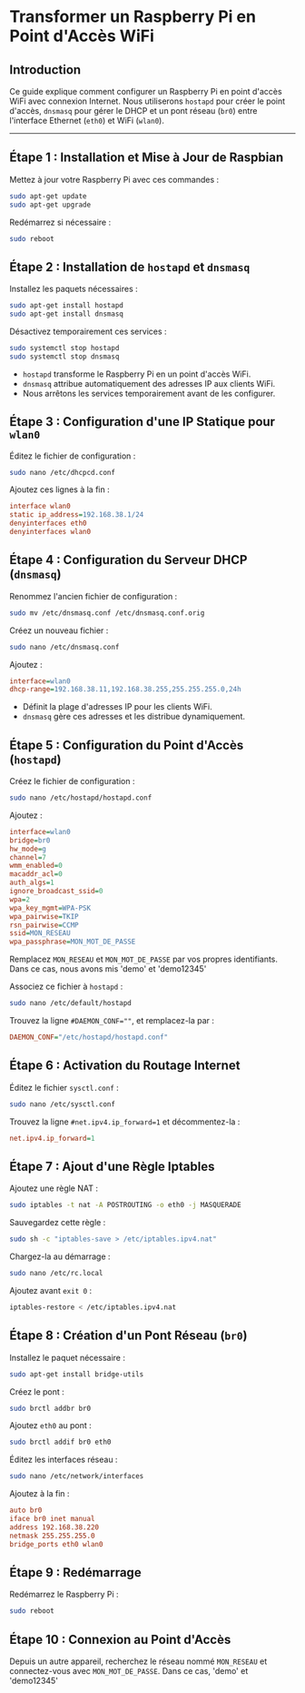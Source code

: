 # Transformer un Raspberry Pi en Point d'Accès WiFi

## Introduction
Ce guide explique comment configurer un Raspberry Pi en point d'accès WiFi avec connexion Internet. Nous utiliserons `hostapd` pour créer le point d'accès, `dnsmasq` pour gérer le DHCP et un pont réseau (`br0`) entre l'interface Ethernet (`eth0`) et WiFi (`wlan0`).



---

## Étape 1 : Installation et Mise à Jour de Raspbian
Mettez à jour votre Raspberry Pi avec ces commandes :
```bash
sudo apt-get update
sudo apt-get upgrade
```
Redémarrez si nécessaire :
```bash
sudo reboot
```

## Étape 2 : Installation de `hostapd` et `dnsmasq`
Installez les paquets nécessaires :
```bash
sudo apt-get install hostapd
sudo apt-get install dnsmasq
```
Désactivez temporairement ces services :
```bash
sudo systemctl stop hostapd
sudo systemctl stop dnsmasq
```
- `hostapd` transforme le Raspberry Pi en un point d'accès WiFi.
- `dnsmasq` attribue automatiquement des adresses IP aux clients WiFi.
- Nous arrêtons les services temporairement avant de les configurer.

## Étape 3 : Configuration d'une IP Statique pour `wlan0`
Éditez le fichier de configuration :
```bash
sudo nano /etc/dhcpcd.conf
```
Ajoutez ces lignes à la fin :
```ini
interface wlan0
static ip_address=192.168.38.1/24
denyinterfaces eth0
denyinterfaces wlan0
```


## Étape 4 : Configuration du Serveur DHCP (`dnsmasq`)
Renommez l'ancien fichier de configuration :
```bash
sudo mv /etc/dnsmasq.conf /etc/dnsmasq.conf.orig
```
Créez un nouveau fichier :
```bash
sudo nano /etc/dnsmasq.conf
```
Ajoutez :
```ini
interface=wlan0
dhcp-range=192.168.38.11,192.168.38.255,255.255.255.0,24h
```
- Définit la plage d'adresses IP pour les clients WiFi.
- `dnsmasq` gère ces adresses et les distribue dynamiquement.

## Étape 5 : Configuration du Point d'Accès (`hostapd`)
Créez le fichier de configuration :
```bash
sudo nano /etc/hostapd/hostapd.conf
```
Ajoutez :
```ini
interface=wlan0
bridge=br0
hw_mode=g
channel=7
wmm_enabled=0
macaddr_acl=0
auth_algs=1
ignore_broadcast_ssid=0
wpa=2
wpa_key_mgmt=WPA-PSK
wpa_pairwise=TKIP
rsn_pairwise=CCMP
ssid=MON_RESEAU
wpa_passphrase=MON_MOT_DE_PASSE
```
Remplacez `MON_RESEAU` et `MON_MOT_DE_PASSE` par vos propres identifiants. Dans ce cas, nous avons mis 'demo' et 'demo12345'

Associez ce fichier à `hostapd` :
```bash
sudo nano /etc/default/hostapd
```
Trouvez la ligne `#DAEMON_CONF=""`, et remplacez-la par :
```ini
DAEMON_CONF="/etc/hostapd/hostapd.conf"
```

## Étape 6 : Activation du Routage Internet
Éditez le fichier `sysctl.conf` :
```bash
sudo nano /etc/sysctl.conf
```
Trouvez la ligne `#net.ipv4.ip_forward=1` et décommentez-la :
```ini
net.ipv4.ip_forward=1
```

## Étape 7 : Ajout d'une Règle Iptables
Ajoutez une règle NAT :
```bash
sudo iptables -t nat -A POSTROUTING -o eth0 -j MASQUERADE
```
Sauvegardez cette règle :
```bash
sudo sh -c "iptables-save > /etc/iptables.ipv4.nat"
```
Chargez-la au démarrage :
```bash
sudo nano /etc/rc.local
```
Ajoutez avant `exit 0` :
```bash
iptables-restore < /etc/iptables.ipv4.nat
```

## Étape 8 : Création d'un Pont Réseau (`br0`)
Installez le paquet nécessaire :
```bash
sudo apt-get install bridge-utils
```
Créez le pont :
```bash
sudo brctl addbr br0
```
Ajoutez `eth0` au pont :
```bash
sudo brctl addif br0 eth0
```
Éditez les interfaces réseau :
```bash
sudo nano /etc/network/interfaces
```
Ajoutez à la fin :
```ini
auto br0
iface br0 inet manual
address 192.168.38.220
netmask 255.255.255.0
bridge_ports eth0 wlan0
```

## Étape 9 : Redémarrage
Redémarrez le Raspberry Pi :
```bash
sudo reboot
```

## Étape 10 : Connexion au Point d'Accès
Depuis un autre appareil, recherchez le réseau nommé `MON_RESEAU` et connectez-vous avec `MON_MOT_DE_PASSE`. Dans ce cas, 'demo' et 'demo12345'


